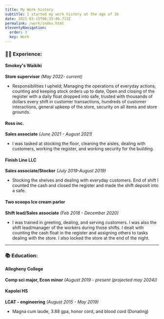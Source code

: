 ```yaml
---
title: My Work history
subtitle: I started my work history at the age of 16
date: 2021-03-15T06:33:06.713Z
permalink: /work/index.html
eleventyNavigation:
  order: 3
  key: Work
---
```

### 👩‍💻 Experience:

#### Smokey's Waikiki

**Store supervisor** *(May 2022- current)*

* Responsibilities I upheld; Managing the operations of everyday actions, counting and keeping stock orders up to date, Open and closing of the register with a daily float dropped into safe, trusted with thousands of dollars every shift in customer transactions, hundreds of customer interactions, general upkeep of the store, security on all items and store grounds.


#### Ross inc.

**Sales associate** *(June 2021 - August 2021)*

* I was tasked at stocking the floor, cleaning the aisles, dealing with customers, working the register, and working security for the building.

#### Finish Line LLC

**Sales associate/Stocker** *(July 2019-August 2019)*

* Stocking the shelves and dealing with everyday customers. End of shift I counted the cash and closed the register and made the shift deposit into a safe.

#### Two scoops Ice cream parlor

**Shift lead/Sales associate** *(Feb 2018 - December 2020)*

* I was trained in greeting,  dealing, and serving customers. I was also the shift lead/manager of the workers during those shifts. I dealt with counting the cash float in the register and assigning others to tasks dealing with the store. I also locked the store at the end of the night. 

- - -

### 📚 Education:

#### Allegheny College 

**Comp sci major, Econ minor** *(August 2019 - present (projected may 2024))*

#### Kapolei HS

**LCAT - engineering** *(August 2015 - May 2019)*

* Magna cum laude, 3.88 gpa, honor cord, and blood cord (Donating)
